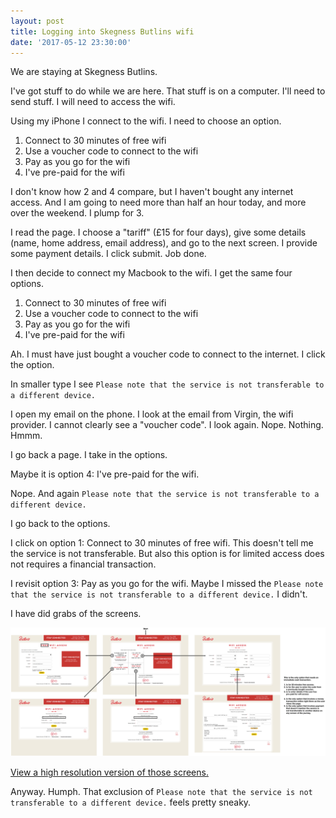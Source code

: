 ```yaml
---
layout: post
title: Logging into Skegness Butlins wifi
date: '2017-05-12 23:30:00'
---
```

We are staying at Skegness Butlins.

I've got stuff to do while we are here. That stuff is on a computer. I'll need to send stuff. I will need to access the wifi.

Using my iPhone I connect to the wifi. I need to choose an option.

1. Connect to 30 minutes of free wifi
2. Use a voucher code to connect to the wifi
3. Pay as you go for the wifi
4. I've pre-paid for the wifi

I don't know how 2 and 4 compare, but I haven't bought any internet access. And I am going to need more than half an hour today, and more over the weekend. I plump for 3.

I read the page. I choose a "tariff" (£15 for four days), give some details (name, home address, email address), and go to the next screen. I provide some payment details. I click submit. Job done.

I then decide to connect my Macbook to the wifi. I get the same four options.

1. Connect to 30 minutes of free wifi
2. Use a voucher code to connect to the wifi
3. Pay as you go for the wifi
4. I've pre-paid for the wifi

Ah. I must have just bought a voucher code to connect to the internet. I click the option.

In smaller type I see `Please note that the service is not transferable to a different device.`

I open my email on the phone. I look at the email from Virgin, the wifi provider. I cannot clearly see a "voucher code". I look again. Nope. Nothing. Hmmm.

I go back a page. I take in the options.

Maybe it is option 4:  I've pre-paid for the wifi.

Nope. And again `Please note that the service is not transferable to a different device.`

I go back to the options.

I click on option 1: Connect to 30 minutes of free wifi. This doesn't tell me the service is not transferable. But also this option is for limited access does not requires a financial transaction.

I revisit option 3: Pay as you go for the wifi. Maybe I missed the `Please note that the service is not transferable to a different device.` I didn't.

I have did grabs of the screens.

![](/assets/butlins-canvas.png)

[View a high resolution version of those screens.](/assets/butlins-canvas.png)

Anyway. Humph. That exclusion of `Please note that the service is not transferable to a different device.` feels pretty sneaky.
